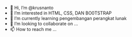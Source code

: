 - 👋 Hi, I’m @krusnanto
- 👀 I’m interested in HTML, CSS, DAN BO0TSTRAP
- 🌱 I’m currently learning pengembangan perangkat lunak
- 💞️ I’m looking to collaborate on ...
- 📫 How to reach me ...

<!---
karusnanto/karusnanto is a ✨ special ✨ repository because its `README.md` (this file) appears on your GitHub profile.
You can click the Preview link to take a look at your changes.
--->
